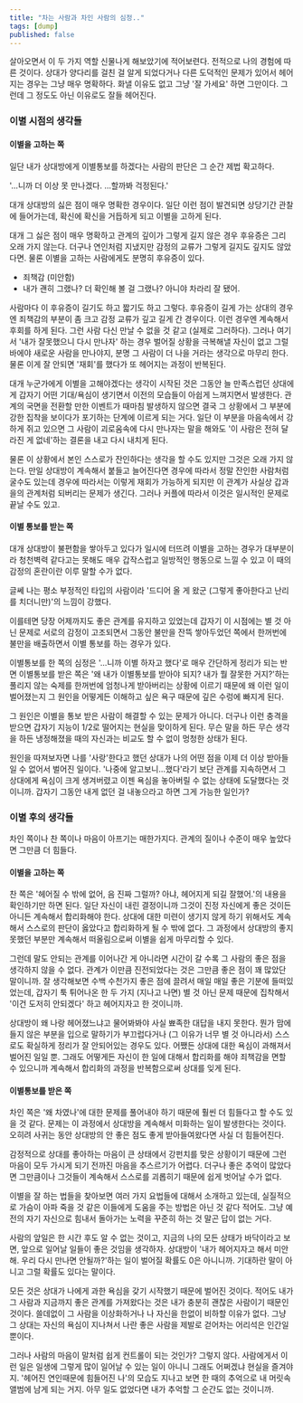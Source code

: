 ```yaml
---
title: "차는 사람과 차인 사람의 심정.."
tags: [dump]
published: false
---
```


살아오면서 이 두 가지 역할 신물나게 해보았기에 적어보련다. 전적으로 나의 경험에 따른 것이다. 상대가 양다리를 걸친 걸 알게 되었다거나 다른 도덕적인 문제가 있어서 헤어지는 경우는 그냥 매우 명확하다. 화낼 이유도 없고 그냥 '잘 가세요' 하면 그만이다. 그런데 그 정도도 아닌 이유로도 잘들 헤어진다.

### 이별 시점의 생각들

#### 이별을 고하는 쪽

일단 내가 상대방에게 이별통보를 하겠다는 사람의 판단은 그 순간 제법 확고하다. 

'...니까 더 이상 못 만나겠다. ...할까봐 걱정된다.'

대개 상대방의 싫은 점이 매우 명확한 경우이다. 일단 이런 점이 발견되면 상당기간 관찰에 들어가는데, 확신에 확신을 거듭하게 되고 이별을 고하게 된다. 

대개 그 싫은 점이 매우 명확하고 관계의 깊이가 그렇게 길지 않은 경우 후유증은 그리 오래 가지 않는다. 더구나 연인처럼 지냈지만 감정의 교류가 그렇게 길지도 깊지도 않았다면. 물론 이별을 고하는 사람에게도 분명히 후유증이 있다. 

- 죄책감 (미안함)
- 내가 괜히 그랬나? 더 확인해 볼 걸 그랬나? 아니야 차라리 잘 됐어.

사람마다 이 후유증이 길기도 하고 짧기도 하고 그렇다. 후유증이 길게 가는 상대의 경우엔 죄책감의 부분이 좀 크고 감정 교류가 깊고 길게 간 경우이다. 이런 경우엔 계속해서 후회를 하게 된다. 그런 사람 다신 만날 수 없을 것 같고 (실제로 그러하다). 그러나 여기서 '내가 잘못했으니 다시 만나자' 하는 경우 벌어질 상황을 극복해낼 자신이 없고 그럴 바에야 새로운 사람을 만나야지, 분명 그 사람이 더 나을 거라는 생각으로 마무리 한다. 물론 이게 잘 안되면 '재회'를 했다가 또 헤어지는 과정이 반복된다.

대개 누군가에게 이별을 고해야겠다는 생각이 시작된 것은 그동안 늘 만족스럽던 상대에게 갑자기 어떤 기대/욕심이 생기면서 이전의 모습들이 아쉽게 느껴지면서 발생한다. 관계의 국면을 전환할 만한 이벤트가 때마침 발생하지 않으면 결국 그 상황에서 그 부분에 강한 집착을 보이다가 포기하는 단계에 이르게 되는 거다. 일단 이 부분을 마음속에서 강하게 쥐고 있으면 그 사람이 괴로움속에 다시 만나자는 말을 해와도 '이 사람은 전혀 달라진 게 없네'하는 결론을 내고 다시 내치게 된다. 

물론 이 상황에서 본인 스스로가 잔인하다는 생각을 할 수도 있지만 그것은 오래 가지 않는다. 만일 상대방이 계속해서 붙들고 늘어진다면 경우에 따라서 정말 잔인한 사람처럼 굴수도 있는데 경우에 따라서는 이렇게 재회가 가능하게 되지만 이 관계가 사실상 갑과 을의 관계처럼 되버리는 문제가 생긴다. 그러나 커플에 따라서 이것은 일시적인 문제로 끝날 수도 있고.

#### 이별 통보를 받는 쪽

대개 상대방이 불편함을 쌓아두고 있다가 일시에 터뜨려 이별을 고하는 경우가 대부분이라 청천벽력 같다고는 못해도 매우 갑작스럽고 일방적인 행동으로 느낄 수 있고 이 때의 감정의 혼란이란 이루 말할 수가 없다.

글쎄 나는 평소 부정적인 타입의 사람이라 '드디어 올 게 왔군 (그렇게 좋아한다고 난리를 치더니만)'의 느낌이 강했다.

이를테면 당장 어제까지도 좋은 관계를 유지하고 있었는데 갑자기 이 시점에는 별 것 아닌 문제로 서로의 감정이 고조되면서 그동안 불만을 잔뜩 쌓아두었던 쪽에서 한꺼번에 불만을 배출하면서 이별 통보를 하는 경우가 있다.

이별통보를 한 쪽의 심정은 '...니까 이별 하자고 했다'로 매우 간단하게 정리가 되는 반면 이별통보를 받은 쪽은 '왜 내가 이별통보를 받아야 되지? 내가 뭘 잘못한 거지?'하는 풀리지 않는 숙제를 한꺼번에 엄청나게 받아버리는 상황에 이르기 때문에 왜 이런 일이 벌어졌는지 그 원인을 어떻게든 이해하고 싶은 욕구 때문에 깊은 수렁에 빠지게 된다.

그 원인은 이별을 통보 받은 사람이 해결할 수 있는 문제가 아니다. 더구나 이런 충격을 받으면 갑자기 지능이 1/2로 떨어지는 현실을 맞이하게 된다. 무슨 말을 하든 무슨 생각을 하든 냉정해졌을 때의 자신과는 비교도 할 수 없이 멍청한 상태가 된다.

원인을 따져보자면 나를 '사랑'한다고 했던 상대가 나의 어떤 점을 이제 더 이상 받아들 일 수 없어서 벌어진 일이다. '나중에 알고보니...했다'라기 보단 관계를 지속하면서 그 상대에게 욕심이 크게 생겨버렸고 이젠 욕심을 놓아버릴 수 없는 상태에 도달했다는 것이니까. 갑자기 그동안 내게 없던 걸 내놓으라고 하면 그게 가능한 일인가?

### 이별 후의 생각들

차인 쪽이나 찬 쪽이나 마음이 아프기는 매한가지다. 관계의 질이나 수준이 매우 높았다면 그만큼 더 힘들다.

#### 이별을 고하는 쪽 

찬 쪽은 '헤어질 수 밖에 없어, 음 진짜 그럴까? 아냐, 헤어지게 되길 잘했어.'의 내용을 확인하기만 하면 된다. 일단 자신이 내린 결정이니까 그것이 진정 자신에게 좋은 것이든 아니든 계속해서 합리화해야 한다. 상대에 대한 미련이 생기지 않게 하기 위해서도 계속해서 스스로의 판단이 옳았다고 합리화하게 될 수 밖에 없다. 그 과정에서 상대방의 좋지 못했던 부분만 계속해서 떠올림으로써 이별을 쉽게 마무리할 수 있다. 

그런데 말도 안되는 관계를 이어나간 게 아니라면 시간이 갈 수록 그 사람의 좋은 점을 생각하지 않을 수 없다. 관계가 이만큼 진전되었다는 것은 그만큼 좋은 점이 꽤 많았단 말이니까. 잘 생각해보면 수백 수천가지 좋은 점에 끌려서 매일 매일 좋은 기분에 들떠있었는데, 갑자기 툭 튀어나온 한 두 가지 (지나고 나면) 별 것 아닌 문제 때문에 집착해서 '이건 도저히 안되겠다' 하고 헤어지자고 한 것이니까. 

상대방이 왜 나랑 헤어졌느냐고 물어봐봐야 사실 뾰족한 대답을 내지 못한다. 뭔가 맘에 들지 않은 부분을 입으로 말하기가 부끄럽다거나 (그 이유가 너무 별 것 아니라서) 스스로도 확실하게 정리가 잘 안되어있는 경우도 있다. 어쨌든 상대에 대한 욕심이 과해져서 벌어진 일일 뿐. 그래도 어떻게든 자신이 한 일에 대해서 합리화를 해야 죄책감을 면할 수 있으니까 계속해서 합리화의 과정을 반복함으로써 상대를 잊게 된다.

#### 이별통보를 받은 쪽

차인 쪽은 '왜 차였나'에 대한 문제를 풀어내야 하기 때문에 훨씬 더 힘들다고 할 수도 있을 것 같다. 문제는 이 과정에서 상대방을 계속해서 미화하는 일이 발생한다는 것이다. 오히려 사귀는 동안 상대방의 안 좋은 점도 좋게 받아들여왔다면 사실 더 힘들어진다. 

감정적으로 상대를 좋아하는 마음이 큰 상태에서 강펀치를 맞은 상황이기 때문에 그런 마음이 모두 가시게 되기 전까진 마음을 추스르기가 어렵다. 더구나 좋은 추억이 많았다면 그만큼이나 그것들이 계속해서 스스로를 괴롭히기 때문에 쉽게 벗어날 수가 없다.

이별을 잘 하는 법들을 찾아보면 여러 가지 요법들에 대해서 소개하고 있는데, 실질적으로 가슴이 아파 죽을 것 같은 이들에게 도움을 주는 방법은 아닌 것 같다 적어도. 그냥 예전의 자기 자신으로 힘내서 돌아가는 노력을 꾸준히 하는 것 말곤 답이 없는 거다. 

사람의 앞일은 한 시간 후도 알 수 없는 것이고, 지금의 나의 모든 상태가 바닥이라고 보면, 앞으로 일어날 일들이 좋은 것임을 생각하자. 상대방이 '내가 헤어지자고 해서 미안해. 우리 다시 만나면 안될까?'하는 일이 벌어질 확률도 0은 아니니까. 기대하란 말이 아니고 그럴 확률도 있다는 말이다. 

모든 것은 상대가 나에게 과한 욕심을 갖기 시작했기 때문에 벌어진 것이다. 적어도 내가 그 사람과 지금까지 좋은 관계를 가져왔다는 것은 내가 충분히 괜찮은 사람이기 때문인 것이다. 쓸데없이 그 사람을 이상화하거나 나 자신을 한없이 비하할 이유가 없다. 그냥 그 상대는 자신의 욕심이 지나쳐서 나란 좋은 사람을 제발로 걷어차는 어리석은 인간일 뿐이다. 

그러나 사람의 마음이 말처럼 쉽게 컨트롤이 되는 것인가? 그렇지 않다. 사람에게서 이런 일은 일생에 그렇게 많이 일어날 수 있는 일이 아니니 그래도 어쩌겠냐 현실을 즐겨야지. '헤어진 연인때문에 힘들어진 나'의 모습도 지나고 보면 한 때의 추억으로 내 머릿속 앨범에 남게 되는 거지. 아무 일도 없었다면 내가 추억할 그 순간도 없는 것이니까.
